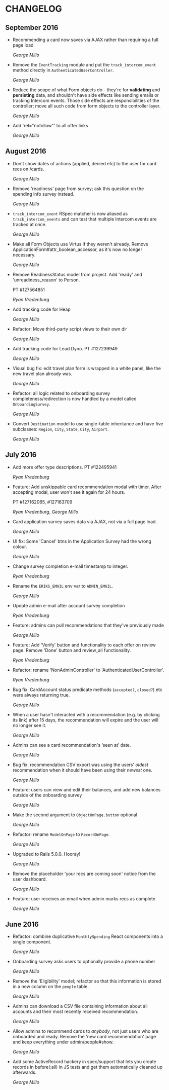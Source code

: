 # CHANGELOG

## September 2016

*   Recommending a card now saves via AJAX rather than requiring a full page load

    *George Millo*

*   Remove the `EventTracking` module and put the `track_intercom_event` method
    directly in `AuthenticatedUserController`.

    *George Millo*

*   Reduce the scope of what Form objects do - they're for **validating** and
    **persisting** data, and shouldn't have side effects like sending emails or
    tracking Intercom events. Those side effects are responsibilities of the
    controller; move all such code from form objects to the controller layer.

    *George Millo*

*   Add 'rel="nofollow"' to all offer links

    *George Millo*

## August 2016

*   Don't show dates of actions (applied, denied etc) to the user for card recs
    on /cards.

    *George Millo*

*   Remove 'readiness' page from survey; ask this question on the spending info
    survey instead.

    *George Millo*

*   `track_intercom_event` RSpec matcher is now aliased as
    `track_intercom_events` and can test that multiple Intercom events are
    tracked at once.

    *George Millo*

*   Make all Form Objects use Virtus if they weren't already. Remove
    ApplicationForm#attr_boolean_accessor, as it's now no longer necessary.

    *George Millo*

*   Remove ReadinessStatus model from project.
    Add 'ready' and 'unreadiness_reason' to Person.

    PT #127564851

    *Ryan Vredenburg*

*   Add tracking code for Heap

    *George Millo*

*   Refactor: Move third-party script views to their own dir

    *George Millo*

*   Add tracking code for Lead Dyno. PT #127239949

    *George Millo*

*   Visual bug fix: edit travel plan form is wrapped in a white panel,
    like the new travel plan already was.

    *George Millo*

*   Refactor: all logic related to onboarding survey completeness/redirection
    is now handled by a model called `OnboardingSurvey`.

    *George Millo*

*   Convert `Destination` model to use single-table inheritance and have
    five subclasses: `Region`, `City`, `State`, `City`, `Airport`.

    *George Millo*

## July 2016

*   Add more offer type descriptions. PT #122495941

    *Ryan Vredenburg*

*   Feature: Add unskippable card recommendation modal with timer.
    After accepting modal, user won't see it again for 24 hours.

    PT #127162065, #127163709

    *Ryan Vredenburg*, *George Millo*

*   Card application survey saves data via AJAX, not via a full page load.

    *George Millo*

*   UI fix: Some 'Cancel' btns in the Application Survey had the wrong colour.

    *George Millo*

*   Change survey completion e-mail timestamp to integer.

    *Ryan Vredenburg*

*   Rename the `ERIKS_EMAIL` env var to `ADMIN_EMAIL`.

    *George Millo*

*   Update admin e-mail after account survey completion

    *Ryan Vredenburg*

*   Feature: admins can pull recommendations that they've previously made

    *George Millo*

*   Feature: Add 'Verify' button and functionality to each offer on review page.
    Remove 'Done' button and review_all functionality.

    *Ryan Vredenburg*

*   Refactor: rename 'NonAdminController' to 'AuthenticatedUserController'.

    *Ryan Vredenburg*

*   Bug fix: CardAccount status predicate methods (`accepted?`, `closed?`) etc
    were always returning true.

    *George Millo*

*   When a user hasn't interacted with a recommendation (e.g. by clicking its
    link) after 15 days, the recommendation will expire and the user will no
    longer see it.

    *George Millo*

*   Admins can see a card recommendation's ‘seen at’ date.

    *George Millo*

*   Bug fix: recommendation CSV export was using the users' *oldest*
    recommendation when it should have been using their *newest* one.

    *George Millo*

*   Feature: users can view and edit their balances, and add new balances
    outside of the onboarding survey

    *George Millo*

*   Make the second argument to `ObjectOnPage.button` optional

    *George Millo*

*   Refactor: rename `ModelOnPage` to `RecordOnPage`.

    *George Millo*

*   Upgraded to Rails 5.0.0. Hooray!

    *George Millo*

*   Remove the placeholder 'your recs are coming soon' notice from the user
    dashboard.

    *George Millo*

*   Feature: user receives an email when admin marks recs as complete

    *George Millo*

## June 2016

*   Refactor: combine duplicative `MonthlySpending` React components into a
    single component.

    *George Millo*

*   Onboarding survey asks users to optionally provide a phone number

    *George Millo*

*   Remove the 'Eligibility' model; refactor so that this information is stored
    in a new column on the `people` table.

    *George Millo*

*   Admins can download a CSV file containing information about all accounts
    and their most recently received recommendation.

    *George Millo*

*   Allow admins to recommend cards to *anybody*, not just users who are
    onboarded and ready. Remove the 'new card recommendation' page and
    keep everything under admin/people#show.

    *George Millo*

*   Add some ActiveRecord hackery in spec/support that lets you create
    records in before(:all) in JS tests and get them automatically cleaned up
    afterwards.

    *George Millo*
